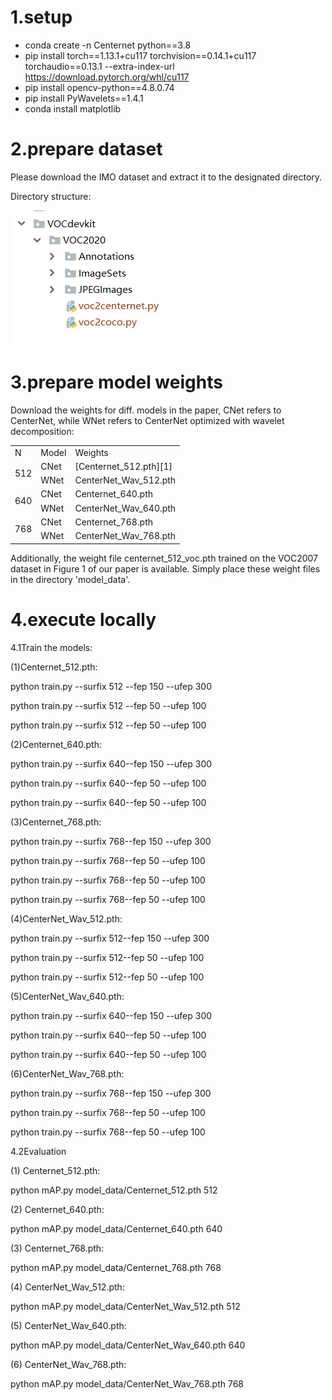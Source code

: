 # 1.setup
* conda create -n Centernet python==3.8
* pip install torch==1.13.1+cu117 torchvision==0.14.1+cu117 torchaudio==0.13.1 --extra-index-url https://download.pytorch.org/whl/cu117
* pip install opencv-python==4.8.0.74
* pip install PyWavelets==1.4.1
* conda install matplotlib

# 2.prepare dataset

Please download the IMO dataset and extract it to the designated directory.

Directory structure:

<img src="image1.png" id="image1">

# 3.prepare model weights


Download the weights for diff. models in the paper, CNet refers to CenterNet, while WNet refers to CenterNet optimized with wavelet decomposition:

<table id="table1">
<tr>
<td>N</td>
<td>Model</td>
<td>Weights</td>
</tr>
<tr>
<td rowspan="2">512</td>
<td>CNet</td>
<td>[Centernet_512.pth][1]</td>
</tr>
<tr>
<td>WNet</td>
<td>CenterNet_Wav_512.pth</td>
</tr>
<tr>
<td rowspan="2">640</td>
<td>CNet</td>
<td>Centernet_640.pth</td>
</tr>
<tr>
<td>WNet</td>
<td>CenterNet_Wav_640.pth</td>
</tr>
<tr>
<td rowspan="2">768</td>
<td>CNet</td>
<td>Centernet_768.pth</td>
</tr>
<tr>
<td>WNet</td>
<td>CenterNet_Wav_768.pth</td>
</tr>
</table>

Additionally, the weight file centernet_512_voc.pth trained on the VOC2007 dataset in Figure 1 of our paper is available. Simply place these weight files in the directory 'model_data'.

# 4.execute locally

4.1Train the models:

(1)Centernet_512.pth:

python train.py --surfix 512 --fep 150 --ufep 300

python train.py --surfix 512 --fep 50 --ufep 100

python train.py --surfix 512 --fep 50 --ufep 100

(2)Centernet_640.pth:

python train.py --surfix 640--fep 150 --ufep 300

python train.py --surfix 640--fep 50 --ufep 100

python train.py --surfix 640--fep 50 --ufep 100

(3)Centernet_768.pth:

python train.py --surfix 768--fep 150 --ufep 300

python train.py --surfix 768--fep 50 --ufep 100

python train.py --surfix 768--fep 50 --ufep 100

python train.py --surfix 768--fep 50 --ufep 100

(4)CenterNet_Wav_512.pth:

python train.py --surfix 512--fep 150 --ufep 300

python train.py --surfix 512--fep 50 --ufep 100

python train.py --surfix 512--fep 50 --ufep 100

(5)CenterNet_Wav_640.pth:

python train.py --surfix 640--fep 150 --ufep 300

python train.py --surfix 640--fep 50 --ufep 100

python train.py --surfix 640--fep 50 --ufep 100

(6)CenterNet_Wav_768.pth:

python train.py --surfix 768--fep 150 --ufep 300

python train.py --surfix 768--fep 50 --ufep 100

python train.py --surfix 768--fep 50 --ufep 100

4.2Evaluation

(1) Centernet_512.pth:

python mAP.py model_data/Centernet_512.pth 512

(2) Centernet_640.pth:

python mAP.py model_data/Centernet_640.pth 640

(3) Centernet_768.pth:

python mAP.py model_data/Centernet_768.pth 768

(4) CenterNet_Wav_512.pth:

python mAP.py model_data/CenterNet_Wav_512.pth 512

(5) CenterNet_Wav_640.pth:

[1]:https://drive.google.com/file/d/1oHSXN8xyaEvMSumZK2l2De7odXUR1QDg/view?usp=drive_link

python mAP.py model_data/CenterNet_Wav_640.pth 640

(6) CenterNet_Wav_768.pth:

python mAP.py model_data/CenterNet_Wav_768.pth 768
